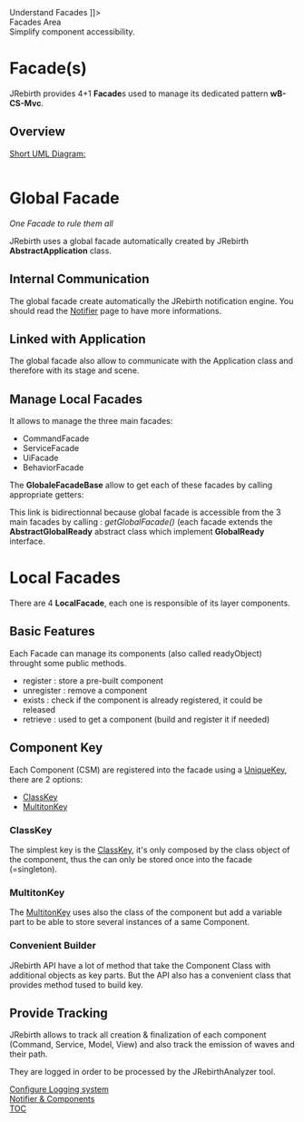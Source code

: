 <head>
<![CDATA[
	<title>Understand Facades</title>
	<link rel="stylesheet" type="text/css" href="../css/shCoreEclipse.css" media="all" />
]]>
</head>

<div id="catcherTitle">Facades Area</div>
<div id="catcherContent">Simplify component accessibility.</div>

<!-- MACRO{toc|section=0|fromDepth=1|toDepth=4} -->
        
Facade(s)
=========================

JRebirth provides 4+1 **Facade**s
 used to manage its dedicated pattern **wB-CS-Mvc**.

Overview
-------------

<span style="text-decoration: underline;">Short UML Diagram:</span>

<div class="uml">
	<a title="Facade Class Diagram " rel="lightbox" href="uml/Facade.png">
		<img class="redux" alt="" src="uml/Facade.png"/>
	</a>
</div>

Global Facade
=================

*One Facade to rule them all*

JRebirth uses a global facade automatically created by JRebirth	__AbstractApplication__	class.


Internal Communication
---------------------------
	
The global facade create automatically the JRebirth notification engine. You should read the [Notifier](Notifier.html) page to have more informations.
	

Linked with Application
---------------------------

The global facade also allow to communicate with the Application class and therefore with its stage	and scene.
	


Manage Local Facades
-----------------------------

It allows to manage the three main facades:

* CommandFacade
* ServiceFacade
* UiFacade
* BehaviorFacade


The __GlobaleFacadeBase__ allow to get each of these facades by calling appropriate getters:

<!-- MACRO{include|highlight-theme=eclipse|source=api/src/main/java/org/jrebirth/af/api/facade/GlobalFacade.java|snippet=re:LocalFacade}-->

This link is bidirectionnal because global facade is accessible from the 3 main facades by calling :
	*getGlobalFacade()*
	(each facade extends the
	__AbstractGlobalReady__ abstract class which implement __GlobalReady__ interface.


<!-- MACRO{include|source=api/src/main/java/org/jrebirth/af/api/facade/GlobalReady.java|snippet=re:getGlobalFacade}-->



Local Facades
===================

There are 4 __LocalFacade__, each one is responsible of its layer components.


Basic Features
--------------------

Each Facade can manage its components (also called readyObject) throught some public methods.

* register : store a pre-built component
* unregister : remove a component
* exists : check if the component is already registered, it could be released
* retrieve : used to get a component (build and register it if needed)

<!-- MACRO{include|source=api/src/main/java/org/jrebirth/af/api/facade/Facade.java|snippet=re:E extends R}-->


Component Key
-------------------

Each Component (CSM) are registered into the facade using a [UniqueKey](../apidocs/org/jrebirth/af/api/key/UniqueKey.html), there are 2 options:

* [ClassKey](#ClassKey)
* [MultitonKey](#MultitonKey)

### ClassKey

The simplest key is the [ClassKey](../apidocs/org/jrebirth/af/core/key/ClassKey.html), it's only composed by the class object of the component, thus the can only be stored once into the facade (=singleton).


### MultitonKey

The [MultitonKey](../apidocs/org/jrebirth/af/core/key/MultitonKey.html) uses also the class of the component but add a variable part to be able to store several instances of a same Component.

### Convenient Builder

JRebirth API have a lot of method that take the Component Class with additional objects as key parts.
But the API also has a convenient class that provides method tused to build key.

<!-- MACRO{include|source=core/src/main/java/org/jrebirth/af/core/key/Key.java|snippet=re:static}-->
	

Provide Tracking
--------------------

JRebirth allows to track all creation &amp; finalization of each component (Command, Service, Model, View) and also track the emission of waves and their path.
	
They are logged in order to be processed by the JRebirthAnalyzer tool.


<div class="bottomLinks">
	<div class="previousDocPage">
		<a href="Logging.html">Configure Logging system</a>
	</div>
	<div class="nextDocPage">
		<a href="Notifier.html">Notifier &amp; Components</a>
	</div>
	<div class="tocDocPage">
		<a href="Toc.html">TOC</a>
	</div>
</div>	